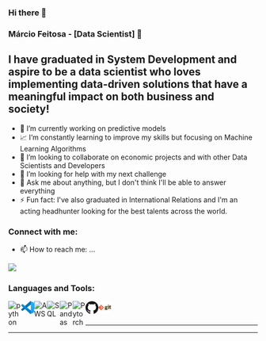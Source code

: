 ### Hi there 👋

### Márcio Feitosa - [Data Scientist] 👋

## I have graduated in System Development and aspire to be a data scientist who loves implementing data-driven solutions that have a meaningful impact on both business and society!

- 🔭 I’m currently working on predictive models
- 📈 I’m constantly learning to improve my skills but focusing on Machine Learning Algorithms
- 👯 I’m looking to collaborate on economic projects and with other Data Scientists and Developers
- 🤔 I’m looking for help with my next challenge
- 💬 Ask me about anything, but I don't think I'll be able to answer everything
- ⚡ Fun fact: I've also graduated in International Relations and I'm an acting headhunter looking for the best talents across the world.


### Connect with me:
- 📫 How to reach me: ...

[<img align="left"  width="22px" src="https://cdn.jsdelivr.net/npm/simple-icons@3.4.0/icons/linkedin.svg" />](https://www.linkedin.com/in/mfeitosa/)

<br />

### Languages and Tools:

<img align="left" alt="python" width="26px" src="https://cdn.jsdelivr.net/npm/simple-icons@3.4.0/icons/python.svg" />

<img align="left" alt="visual studio code" width="26px" src="https://raw.githubusercontent.com/github/explore/80688e429a7d4ef2fca1e82350fe8e3517d3494d/topics/visual-studio-code/visual-studio-code.png" />

<img align="left" alt="AWS" width="26px" src="https://cdn.jsdelivr.net/npm/simple-icons@3.4.0/icons/amazonaws.svg" />

<img align="left" alt="SQL" width="26px" src="https://cdn.jsdelivr.net/npm/simple-icons@3.4.0/icons/postgresql.svg" />

<img align="left" alt="Pandas" width="26px" src="https://cdn.jsdelivr.net/npm/simple-icons@3.4.0/icons/pandas.svg" />

<img align="left" alt="Pytorch" width="26px" src="https://cdn.jsdelivr.net/npm/simple-icons@3.4.0/icons/pytorch.svg" />

<img align="left" alt="GitHub" width="26px" src="https://raw.githubusercontent.com/github/explore/78df643247d429f6cc873026c0622819ad797942/topics/github/github.png" />

<img align="left" alt="Git" width="26px" src="https://raw.githubusercontent.com/github/explore/80688e429a7d4ef2fca1e82350fe8e3517d3494d/topics/git/git.png" />

<br />
<br />


---

<!-- BLOG-POST-LIST:END -->

---

[e-mail]: marcfeitosa1@gmail.com
[linkedin]: linkedin.com/in/cabreirajm
